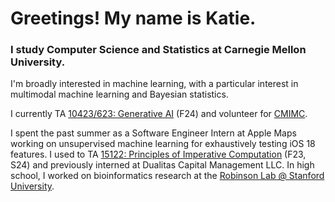 # Greetings! My name is Katie.

### I study Computer Science and Statistics at Carnegie Mellon University. 

I'm broadly interested in machine learning, with a particular interest in multimodal machine learning and Bayesian statistics. 

I currently TA [10423/623: Generative AI](https://www.cs.cmu.edu/~mgormley/courses/10423/) (F24) and volunteer for [CMIMC](https://cmimc.math.cmu.edu/). 

I spent the past summer as a Software Engineer Intern at Apple Maps working on unsupervised machine learning for exhaustively testing iOS 18 features. I used to TA [15122: Principles of Imperative Computation](https://www.cs.cmu.edu/~15122/) (F23, S24) and previously interned at Dualitas Capital Management LLC. In high school, I worked on bioinformatics research at the [Robinson Lab @ Stanford University](https://robinsonlab.stanford.edu/). 
